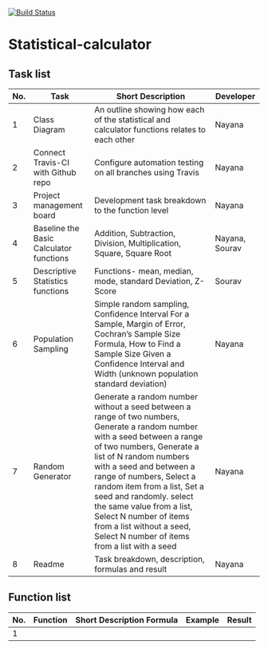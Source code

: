 [![Build Status](https://travis-ci.com/nt27web/statistical-calculator.svg?branch=main)](https://travis-ci.com/github/nt27web/statistical-calculator)

# Statistical-calculator

## Task list
No. |Task | Short Description | Developer 
------- | --------------- | ---------- | ----------- | 
1| Class Diagram | An outline showing how each of the statistical and calculator functions relates to each other | Nayana 
2| Connect Travis-CI with Github repo | Configure automation testing on all branches using Travis | Nayana
3| Project management board | Development task breakdown to the function level | Nayana
4| Baseline the Basic Calculator functions | Addition, Subtraction, Division, Multiplication, Square, Square Root | Nayana, Sourav
5| Descriptive Statistics functions | Functions- mean, median, mode, standard Deviation, Z-Score | Sourav
6| Population Sampling | Simple random sampling, Confidence Interval For a Sample, Margin of Error, Cochran’s Sample Size Formula, How to Find a Sample Size Given a Confidence Interval and Width (unknown population standard deviation) | Nayana
7| Random Generator | Generate a random number without a seed between a range of two numbers, Generate a random number with a seed between a range of two numbers, Generate a list of N random numbers with a seed and between a range of numbers, Select a random item from a list, Set a seed and randomly. select the same value from a list, Select N number of items from a list without a seed, Select N number of items from a list with a seed | Nayana
8| Readme | Task breakdown, description, formulas and result | Nayana

## Function list
No. | Function | Short Description  Formula | Example | Result 
------- | --------------- | ---------- | ----------- | ----------- | 
1 | 



